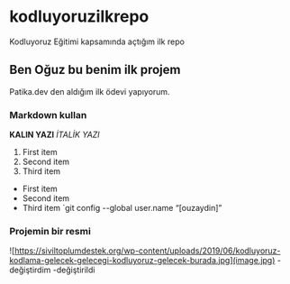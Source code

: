 # kodluyoruzilkrepo
Kodluyoruz Eğitimi kapsamında açtığım ilk repo
## Ben Oğuz bu benim ilk projem
Patika.dev den aldığım ilk ödevi yapıyorum.
### Markdown kullan
**KALIN YAZI**
*İTALİK YAZI*
1. First item
2. Second item
3. Third item
- First item
- Second item
- Third item
`git config --global user.name “[ouzaydin]”
### Projemin bir resmi
![https://siviltoplumdestek.org/wp-content/uploads/2019/06/kodluyoruz-kodlama-gelecek-gelecegi-kodluyoruz-gelecek-burada.jpg](image.jpg)
-değiştirdim 
-değiştirildi